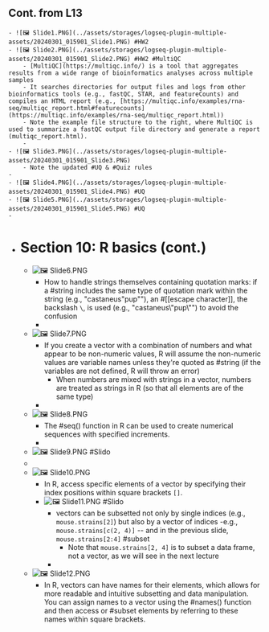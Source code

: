 ## Cont. from L13
	- ![🖼 Slide1.PNG](../assets/storages/logseq-plugin-multiple-assets/20240301_015901_Slide1.PNG) #HW2
	- ![🖼 Slide2.PNG](../assets/storages/logseq-plugin-multiple-assets/20240301_015901_Slide2.PNG) #HW2 #MultiQC
		- [MultiQC](https://multiqc.info/) is a tool that aggregates results from a wide range of bioinformatics analyses across multiple samples
		- It searches directories for output files and logs from other bioinformatics tools (e.g., fastQC, STAR, and featureCounts) and compiles an HTML report (e.g., [https://multiqc.info/examples/rna-seq/multiqc_report.html#featurecounts](https://multiqc.info/examples/rna-seq/multiqc_report.html))
		- Note the example file structure to the right, where MultiQC is used to summarize a fastQC output file directory and generate a report (multiqc_report.html).
		-
	- ![🖼 Slide3.PNG](../assets/storages/logseq-plugin-multiple-assets/20240301_015901_Slide3.PNG)
		- Note the updated #UQ & #Quiz rules
	-
	- ![🖼 Slide4.PNG](../assets/storages/logseq-plugin-multiple-assets/20240301_015901_Slide4.PNG) #UQ
	- ![🖼 Slide5.PNG](../assets/storages/logseq-plugin-multiple-assets/20240301_015901_Slide5.PNG) #UQ
	-
- # Section 10: R basics (cont.)
	- ![🖼 Slide6.PNG](../assets/storages/logseq-plugin-multiple-assets/20240301_015901_Slide6.PNG)
		- How to handle strings themselves containing quotation marks: if a #string includes the same type of quotation mark within the string (e.g., "castaneus"pup""), an #[[escape character]], the backslash `\`, is used  (e.g., "castaneus\\"pup\\"") to avoid the confusion
		-
	- ![🖼 Slide7.PNG](../assets/storages/logseq-plugin-multiple-assets/20240301_015901_Slide7.PNG)
		- If you create a vector with a combination of numbers and what appear to be non-numeric values, R will assume the non-numeric values are variable names unless they're quoted as #string (if the variables are not defined, R will throw an error)
			- When numbers are mixed with strings in a vector, numbers are treated as strings in R (so that all elements are of the same type)
		-
	- ![🖼 Slide8.PNG](../assets/storages/logseq-plugin-multiple-assets/20240301_015901_Slide8.PNG)
		- The #seq() function in R can be used to create numerical sequences with specified increments.
		-
	- ![🖼 Slide9.PNG](../assets/storages/logseq-plugin-multiple-assets/20240301_015901_Slide9.PNG) #Slido
	-
	- ![🖼 Slide10.PNG](../assets/storages/logseq-plugin-multiple-assets/20240301_015901_Slide10.PNG)
		- In R, access specific elements of a vector by specifying their index positions within square brackets `[]`.
		- ![🖼 Slide11.PNG](../assets/storages/logseq-plugin-multiple-assets/20240301_015902_Slide11.PNG) #Slido
			- vectors can be subsetted not only by single indices (e.g., `mouse.strains[2]`) but also by a vector of indices -e.g., `mouse.strains[c(2, 4)]` -- and in the previous slide, `mouse.strains[2:4]` #subset
				- Note that `mouse.strains[2, 4]` is to subset a data frame, not a vector, as we will see in the next lecture
			-
	- ![🖼 Slide12.PNG](../assets/storages/logseq-plugin-multiple-assets/20240301_015902_Slide12.PNG)
		- In R, vectors can have names for their elements, which allows for more readable and intuitive subsetting and data manipulation. You can assign names to a vector using the #names() function and then access or #subset elements by referring to these names within square brackets.